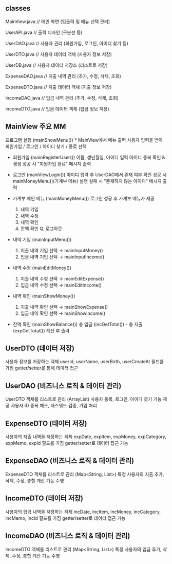 ## classes

MainView.java        // 메인 화면 (입출력 및 메뉴 선택 관리)

UserAPI.java         // 출력 디자인 (구분선 등)

UserDAO.java         // 사용자 관리 (회원가입, 로그인, 아이디 찾기 등)

UserDTO.java         // 사용자 데이터 객체 (사용자 정보 저장)

UserDB.java          // 사용자 데이터 저장소 (리스트로 저장)

ExpenseDAO.java      // 지출 내역 관리 (추가, 수정, 삭제, 조회)

ExpenseDTO.java      // 지출 데이터 객체 (지출 정보 저장)

IncomeDAO.java       // 입금 내역 관리 (추가, 수정, 삭제, 조회)

IncomeDTO.java       // 입금 데이터 객체 (입금 정보 저장)


## MainView 주요 MM

 프로그램 실행 (mainShowMenu())
	* MainView에서 메뉴 출력
	사용자 입력을 받아 회원가입 / 로그인 / 아이디 찾기 / 종료 선택

* 회원가입 (mainRegisterUser())
	이름, 생년월일, 아이디 입력
	아이디 중복 확인 & 생성
	성공 시 "회원가입 완료" 메시지 출력

* 로그인 (mainViewLogin())
	아이디 입력 후 UserDAO에서 존재 여부 확인
	성공 시 mainMoneyMenu()(가계부 메뉴) 실행
	실패 시 "존재하지 않는 아이디" 메시지 출력

* 가계부 메인 메뉴 (mainMoneyMenu())
	로그인 성공 후 가계부 메뉴가 제공
	1. 내역 기입
	2. 내역 수정
	3. 내역 확인
	4. 잔액 확인
	Q. 로그아웃

* 내역 기입 (mainInputMenu())
	1. 지출 내역 기입 선택 → mainInputMoney() 
	2. 입금 내역 기입 선택 → mainInputIncome()

* 내역 수정 (mainEditMoney())
	1. 지출 내역 수정 선택 → mainEditExpense() 
	2. 입금 내역 수정 선택 → mainEditIncome()

* 내역 확인 (mainShowMoney())
	1. 지출 내역 확인 선택 → mainShowExpense() 
	2. 입금 내역 확인 선택 → mainShowIncome()

* 잔액 확인 (mainShowBalance())
	총 입금 (incGetTotal()) - 총 지출 (expGetTotal()) 계산 후 출력


## UserDTO (데이터 저장)

사용자 정보를 저장하는 객체
userId, userName, userBirth, userCreateAt 필드를 가짐
getter/setter를 통해 데이터 접근

## UserDAO (비즈니스 로직 & 데이터 관리)

UserDTO 객체를 리스트로 관리 (ArrayList<UserDTO>)
사용자 등록, 로그인, 아이디 찾기 기능 제공
사용자 ID 중복 체크, 패스워드 검증, 가입 처리

## ExpenseDTO (데이터 저장)
사용자의 지출 내역을 저장하는 객체
expDate, expItem, expMoney, expCategory, expMemo, expId 필드를 가짐
getter/setter로 데이터 접근 가능

## ExpenseDAO (비즈니스 로직 & 데이터 관리)
ExpenseDTO 객체를 리스트로 관리 (Map<String, List<ExpenseDTO>>)
특정 사용자의 지출 추가, 삭제, 수정, 총합 계산 기능 수행

## IncomeDTO (데이터 저장)
사용자의 입금 내역을 저장하는 객체
incDate, incItem, incMoney, incCategory, incMemo, incId 필드를 가짐
getter/setter로 데이터 접근 가능

## IncomeDAO (비즈니스 로직 & 데이터 관리)
IncomeDTO 객체를 리스트로 관리 (Map<String, List<IncomeDTO>>)
특정 사용자의 입금 추가, 삭제, 수정, 총합 계산 기능 수행
